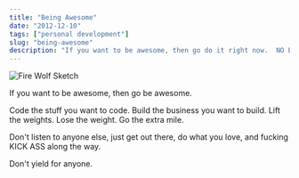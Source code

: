 ```yaml
---
title: "Being Awesome"
date: "2012-12-10"
tags: ["personal development"]
slug: "being-awesome"
description: "If you want to be awesome, then go do it right now.  NO EXCUSES!"
---
```



![Fire Wolf Sketch][]


If you want to be awesome, then go be awesome.

Code the stuff you want to code.  Build the business you want to build.  Lift
the weights.  Lose the weight.  Go the extra mile.

Don't listen to anyone else, just get out there, do what you love, and fucking
KICK ASS along the way.

Don't yield for anyone.


  [Fire Wolf Sketch]: {filename}/images/2012/fire-wolf-sketch.png "Fire Wolf Sketch"
